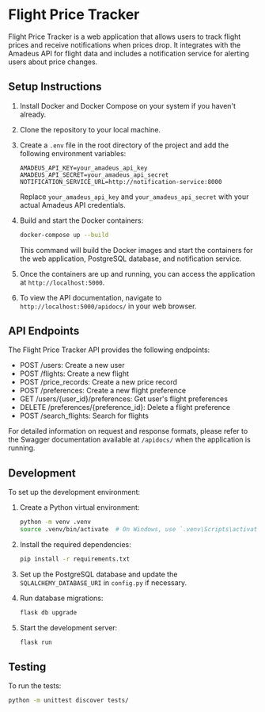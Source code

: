# Flight Price Tracker

Flight Price Tracker is a web application that allows users to track flight prices and receive notifications when prices drop. It integrates with the Amadeus API for flight data and includes a notification service for alerting users about price changes.

## Setup Instructions

1. Install Docker and Docker Compose on your system if you haven't already.

2. Clone the repository to your local machine.

3. Create a `.env` file in the root directory of the project and add the following environment variables:

   ```
   AMADEUS_API_KEY=your_amadeus_api_key
   AMADEUS_API_SECRET=your_amadeus_api_secret
   NOTIFICATION_SERVICE_URL=http://notification-service:8000
   ```

   Replace `your_amadeus_api_key` and `your_amadeus_api_secret` with your actual Amadeus API credentials.

4. Build and start the Docker containers:

   ```sh
   docker-compose up --build
   ```

   This command will build the Docker images and start the containers for the web application, PostgreSQL database, and notification service.

5. Once the containers are up and running, you can access the application at `http://localhost:5000`.

6. To view the API documentation, navigate to `http://localhost:5000/apidocs/` in your web browser.

## API Endpoints

The Flight Price Tracker API provides the following endpoints:

- POST /users: Create a new user
- POST /flights: Create a new flight
- POST /price_records: Create a new price record
- POST /preferences: Create a new flight preference
- GET /users/{user_id}/preferences: Get user's flight preferences
- DELETE /preferences/{preference_id}: Delete a flight preference
- POST /search_flights: Search for flights

For detailed information on request and response formats, please refer to the Swagger documentation available at `/apidocs/` when the application is running.

## Development

To set up the development environment:

1. Create a Python virtual environment:

   ```sh
   python -m venv .venv
   source .venv/bin/activate  # On Windows, use `.venv\Scripts\activate`
   ```

2. Install the required dependencies:

   ```sh
   pip install -r requirements.txt
   ```

3. Set up the PostgreSQL database and update the `SQLALCHEMY_DATABASE_URI` in `config.py` if necessary.

4. Run database migrations:

   ```sh
   flask db upgrade
   ```

5. Start the development server:

   ```sh
   flask run
   ```

## Testing

To run the tests:

  ```sh
  python -m unittest discover tests/
  ```




